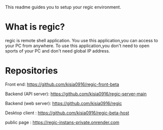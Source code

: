 This readme guides you to setup your regic environment.

# What is regic?
regic is remote shell application. 
You use this application,you can access to  your PC from anywhere.
To use this application,you don't need to open sports of your PC and don't need global IP address.

# Repositories
Front end: https://github.com/kisia0916/regic-front-beta

Backend (API server): https://github.com/kisia0916/regic-server-main

Backend (web server): https://github.com/kisia0916/regic

Desktop client : https://github.com/kisia0916/regic-beta-host

public page : https://regic-instans-private.onrender.com

